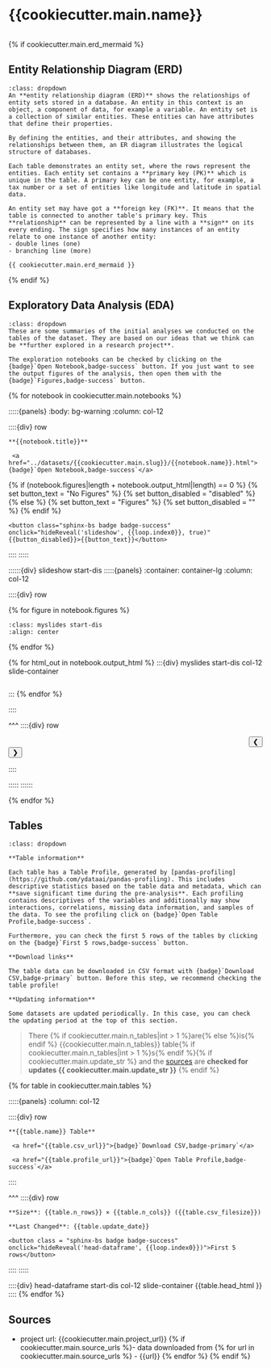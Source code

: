 # {{cookiecutter.main.name}}

```{include} ../datasets/{{cookiecutter.main.slug}}/description.md
```
{% if cookiecutter.main.erd_mermaid %}
## Entity Relationship Diagram (ERD)

```{admonition} What is an Entity Relationship Diagram (ERD)?
:class: dropdown
An **entity relationship diagram (ERD)** shows the relationships of entity sets stored in a database. An entity in this context is an object, a component of data, for example a variable. An entity set is a collection of similar entities. These entities can have attributes that define their properties.

By defining the entities, and their attributes, and showing the relationships between them, an ER diagram illustrates the logical structure of databases. 

Each table demonstrates an entity set, where the rows represent the entities. Each entity set contains a **primary key (PK)** which is unique in the table. A primary key can be one entity, for example, a tax number or a set of entities like longitude and latitude in spatial data.

An entity set may have got a **foreign key (FK)**. It means that the table is connected to another table's primary key. This **relationship** can be represented by a line with a **sign** on its every ending. The sign specifies how many instances of an entity relate to one instance of another entity:
- double lines (one)
- branching line (more)
```


```{mermaid}
{{ cookiecutter.main.erd_mermaid }}
```
{% endif %}

## Exploratory Data Analysis (EDA)

```{admonition} What does exploratory data analysis contain?
:class: dropdown
These are some summaries of the initial analyses we conducted on the tables of the dataset. They are based on our ideas that we think can be **further explored in a research project**.

The exploration notebooks can be checked by clicking on the {badge}`Open Notebook,badge-success` button. If you just want to see the output figures of the analysis, then open them with the {badge}`Figures,badge-success` button.
```

{% for notebook in cookiecutter.main.notebooks %}


:::::{panels} 
    :body: bg-warning
    :column: col-12

::::{div} row

```{div} col-4
**{{notebook.title}}**
```

```{div} col-5
 <a href="../datasets/{{cookiecutter.main.slug}}/{{notebook.name}}.html">{badge}`Open Notebook,badge-success`</a>
```

{% if (notebook.figures|length + notebook.output_html|length) == 0 %}
    {% set button_text = "No Figures" %}
    {% set button_disabled = "disabled" %}
{% else %}
    {% set button_text = "Figures" %}
    {% set button_disabled = "" %}
{% endif %}


```{div} col-3
<button class="sphinx-bs badge badge-success" onclick="hideReveal('slideshow', {{loop.index0}}, true)" {{button_disabled}}>{{button_text}}</button>

```
::::
:::::

::::::{div} slideshow start-dis
:::::{panels}
:container: container-lg
:column: col-12

::::{div} row 

{% for figure in notebook.figures %}
```{image} ../datasets/{{cookiecutter.main.slug}}/{{figure}}
:class: myslides start-dis 
:align: center
```
{% endfor %}

{% for html_out in notebook.output_html %}
:::{div} myslides start-dis col-12 slide-container
```{include} ../datasets/{{cookiecutter.main.slug}}/{{html_out}}
```
:::
{% endfor %}

::::

^^^
::::{div} row

<div class = "col-6 docutils" align = "right">
<button  onclick="slideImage({{loop.index0}}, -1)">&#10094;</button>
</div>

<div class = "col-6 docutils" align = "left">
<button  onclick="slideImage({{loop.index0}}, 1)">&#10095;</button>
</div>

::::

:::::
::::::

{% endfor %}
## Tables

```{admonition} How should I use this?
:class: dropdown

**Table information**

Each table has a Table Profile, generated by [pandas-profiling](https://github.com/ydataai/pandas-profiling). This includes descriptive statistics based on the table data and metadata, which can **save significant time during the pre-analysis**. Each profiling contains descriptives of the variables and additionally may show interactions, correlations, missing data information, and samples of the data. To see the profiling click on {badge}`Open Table Profile,badge-success`.

Furthermore, you can check the first 5 rows of the tables by clicking on the {badge}`First 5 rows,badge-success` button.

**Download links**

The table data can be downloaded in CSV format with {badge}`Download CSV,badge-primary` button. Before this step, we recommend checking the table profile!

**Updating information**

Some datasets are updated periodically. In this case, you can check the updating period at the top of this section.
```

> There {% if cookiecutter.main.n_tables|int > 1 %}are{% else %}is{% endif %} {{cookiecutter.main.n_tables}} table{% if cookiecutter.main.n_tables|int > 1 %}s{% endif %}{% if cookiecutter.main.update_str %} and the [sources](#sources) are **checked for updates {{ cookiecutter.main.update_str }}** {% endif %}

{% for table in cookiecutter.main.tables %}


:::::{panels} :column: col-12

::::{div} row

```{div} col-4
**{{table.name}} Table**
```

```{div} col-5
 <a href="{{table.csv_url}}">{badge}`Download CSV,badge-primary`</a>
```

```{div} col-3
 <a href="{{table.profile_url}}">{badge}`Open Table Profile,badge-success`</a>
```

::::

^^^
::::{div} row

```{div} col-4
**Size**: {{table.n_rows}} × {{table.n_cols}} ({{table.csv_filesize}})
```

```{div} col-5
**Last Changed**: {{table.update_date}}
```

```{div} col-3
<button class = "sphinx-bs badge badge-success" onclick="hideReveal('head-dataframe', {{loop.index0}})">First 5 rows</button>
```
::::
:::::

::::{div} head-dataframe start-dis col-12 slide-container
{{table.head_html }}
::::
{% endfor %}

## Sources

- project url: {{cookiecutter.main.project_url}}
{% if cookiecutter.main.source_urls %}- data downloaded from
{% for url in cookiecutter.main.source_urls %}  - {{url}}
{% endfor %}
{% endif %}
